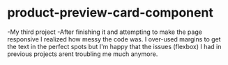 # product-preview-card-component
-My third project 
-After finishing it and attempting to make the page responsive I realized how messy the code was. I over-used margins to get the text in the perfect spots but I'm happy that the issues (flexbox) I had in previous projects arent troubling me much anymore.
